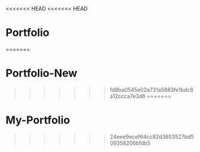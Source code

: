 <<<<<<< HEAD
<<<<<<< HEAD
# Portfolio
=======
# Portfolio-New
>>>>>>> fd8ba0545e02a731a5883fe1bdc8a12ccca7e3d6
=======
# My-Portfolio
>>>>>>> 24eee9ecef64cc82d3653527bd509358206bfdb5
